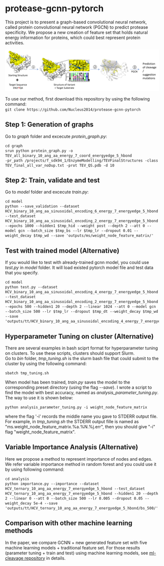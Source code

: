 # protease-gcnn-pytorch  
This project is to present a graph-based convolutional neural network, called protein convolutional neural network (PGCN) to predict protease specificity. We propose a new creation of feature set that holds natural energy information for proteins, which could best represent protein activities.  

![](https://github.com/Nucleus2014/protease-gcnn-pytorch/blob/master/pipeline.png)

To use our method, first download this repository by using the following command:  
```git clone https://github.com/Nucleus2014/protease-gcnn-pytorch```  
## Step 1: Generation of graphs  
Go to *graph* folder and excecute *protein_graph.py*:  
```
cd graph  
srun python protein_graph.py -o TEV_all_binary_10_ang_aa_energy_7_coord_energyedge_5_hbond 
-pr_path /projects/f_sdk94_1/EnzymeModelling/TEVFinalStructures -class TEV_final_all_var_noDup.txt -prot TEV_QS.pdb -d 10  
```
## Step 2: Train, validate and test
Go to *model* folder and excecute *train.py*:
```
cd model  
python --save_validation --dataset HCV_binary_10_ang_aa_sinusoidal_encoding_6_energy_7_energyedge_5_hbond --test_dataset HCV_binary_10_ang_aa_sinusoidal_encoding_2_energy_7_energyedge_5_hbond --epochs 1000 --hidden1 $tmp_hid --weight post --depth 2 --att 0 --model gcn --batch_size $tmp_bs --lr $tmp_lr --dropout 0.01 --weight_decay $tmp_wd --save 'outputs/ms/weight_node_feature_matrix/'  
```
## Test with trained model (Alternative)
If you would like to test with already-trained gcnn model, you could use *test.py* in *model* folder. It will load existed pytorch model file and test data that you specify.  
```
cd model
python test.py --dataset HCV_binary_10_ang_aa_sinusoidal_encoding_4_energy_7_energyedge_5_hbond --test_dataset HCV_binary_10_ang_aa_sinusoidal_encoding_2_energy_7_energyedge_5_hbond --epochs 500 --hidden1 20 --depth 2 --linear 1024 --att 0 --model gcn --batch_size 500 --lr $tmp_lr --dropout $tmp_dt --weight_decay $tmp_wd --save 'outputs/tt/HCV_binary_10_ang_aa_sinusoidal_encoding_4_energy_7_energyedge_5_hbond/bs_500/'  
```
## Hyperparameter Tuning on cluster (Alternative)
There are several examples in bash sciprt format for hyperparameter tuning on clusters. To use these scripts, clusters should support Slurm.  
Go to *bin* folder, *tmp_tuning.sh* is the slurm bash file that could submit to the cluster by using the following command:  
```
sbatch tmp_tuning.sh
```
When model has been trained, *train.py* saves the model to the corresponding preset directory (using the flag *--save*). 
I wrote a script to find the model with best accuracy, named as *analysis_parameter_tuning.py*. The way to use it is shown below:  
```
python analysis_parameter_tuning.py -i weight_node_feature_matrix  
```
where the flag '-i' records the middle name you gave to STDERR output file. For example, in *tmp_tuning.sh* the STDERR output fille is named as "ms.weight_node_feature_matrix.%a.%N.%j.err", then you should give "-i" flag "weight_node_feature_matrix".  

## Variable Importance Analysis (Alternative)
Here we propose a method to represent importance of nodes and edges. We refer variable importance method in random forest and you could use it by using following command:  
```
cd analysis
python importance.py --importance --dataset HCV_ternary_10_ang_aa_energy_7_energyedge_5_hbond --test_dataset HCV_ternary_10_ang_aa_energy_7_energyedge_5_hbond --hidden1 20 --depth 2 --linear 0 --att 0 --batch_size 500 --lr 0.005 --dropout 0.05 --weight_decay 5e-4 --save 'outputs/tt/HCV_ternary_10_ang_aa_energy_7_energyedge_5_hbond/bs_500/'  
```
## Comparison with other machine learning methods
In the paper, we compare GCNN + new generated feature set with five machine learning models + traditional feature set. For those results (parameter tuning + train and test) using machine learning models, see [ml-cleavage repository](https://github.com/Nucleus2014/ml-cleavage) in details. 
